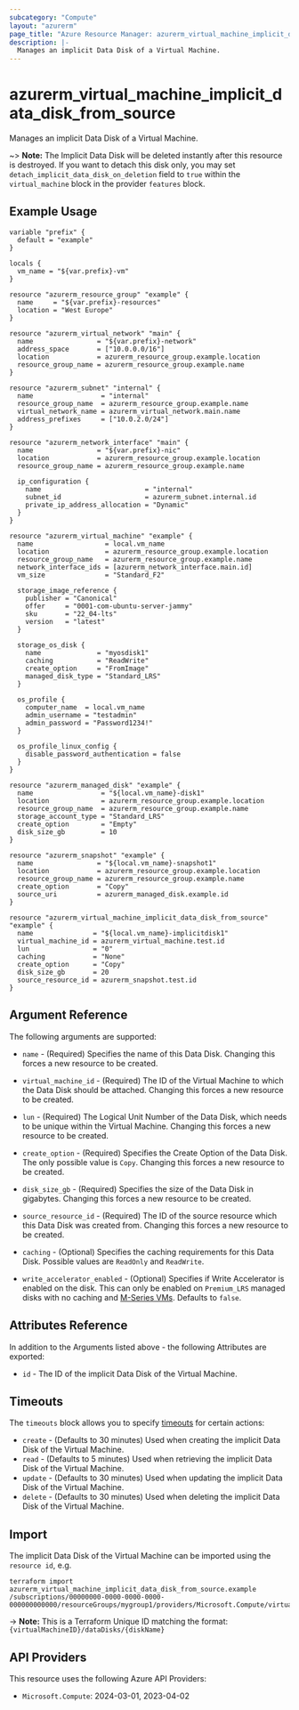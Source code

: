 ```yaml
---
subcategory: "Compute"
layout: "azurerm"
page_title: "Azure Resource Manager: azurerm_virtual_machine_implicit_data_disk_from_source"
description: |-
  Manages an implicit Data Disk of a Virtual Machine.
---
```


# azurerm_virtual_machine_implicit_data_disk_from_source

Manages an implicit Data Disk of a Virtual Machine.

~> **Note:** The Implicit Data Disk will be deleted instantly after this resource is destroyed. If you want to detach this disk only, you may set `detach_implicit_data_disk_on_deletion` field to `true` within the `virtual_machine` block in the provider `features` block.

## Example Usage

```hcl
variable "prefix" {
  default = "example"
}

locals {
  vm_name = "${var.prefix}-vm"
}

resource "azurerm_resource_group" "example" {
  name     = "${var.prefix}-resources"
  location = "West Europe"
}

resource "azurerm_virtual_network" "main" {
  name                = "${var.prefix}-network"
  address_space       = ["10.0.0.0/16"]
  location            = azurerm_resource_group.example.location
  resource_group_name = azurerm_resource_group.example.name
}

resource "azurerm_subnet" "internal" {
  name                 = "internal"
  resource_group_name  = azurerm_resource_group.example.name
  virtual_network_name = azurerm_virtual_network.main.name
  address_prefixes     = ["10.0.2.0/24"]
}

resource "azurerm_network_interface" "main" {
  name                = "${var.prefix}-nic"
  location            = azurerm_resource_group.example.location
  resource_group_name = azurerm_resource_group.example.name

  ip_configuration {
    name                          = "internal"
    subnet_id                     = azurerm_subnet.internal.id
    private_ip_address_allocation = "Dynamic"
  }
}

resource "azurerm_virtual_machine" "example" {
  name                  = local.vm_name
  location              = azurerm_resource_group.example.location
  resource_group_name   = azurerm_resource_group.example.name
  network_interface_ids = [azurerm_network_interface.main.id]
  vm_size               = "Standard_F2"

  storage_image_reference {
    publisher = "Canonical"
    offer     = "0001-com-ubuntu-server-jammy"
    sku       = "22_04-lts"
    version   = "latest"
  }

  storage_os_disk {
    name              = "myosdisk1"
    caching           = "ReadWrite"
    create_option     = "FromImage"
    managed_disk_type = "Standard_LRS"
  }

  os_profile {
    computer_name  = local.vm_name
    admin_username = "testadmin"
    admin_password = "Password1234!"
  }

  os_profile_linux_config {
    disable_password_authentication = false
  }
}

resource "azurerm_managed_disk" "example" {
  name                 = "${local.vm_name}-disk1"
  location             = azurerm_resource_group.example.location
  resource_group_name  = azurerm_resource_group.example.name
  storage_account_type = "Standard_LRS"
  create_option        = "Empty"
  disk_size_gb         = 10
}

resource "azurerm_snapshot" "example" {
  name                = "${local.vm_name}-snapshot1"
  location            = azurerm_resource_group.example.location
  resource_group_name = azurerm_resource_group.example.name
  create_option       = "Copy"
  source_uri          = azurerm_managed_disk.example.id
}

resource "azurerm_virtual_machine_implicit_data_disk_from_source" "example" {
  name               = "${local.vm_name}-implicitdisk1"
  virtual_machine_id = azurerm_virtual_machine.test.id
  lun                = "0"
  caching            = "None"
  create_option      = "Copy"
  disk_size_gb       = 20
  source_resource_id = azurerm_snapshot.test.id
}
```

## Argument Reference

The following arguments are supported:

* `name` - (Required) Specifies the name of this Data Disk. Changing this forces a new resource to be created.

* `virtual_machine_id` - (Required) The ID of the Virtual Machine to which the Data Disk should be attached. Changing this forces a new resource to be created.

* `lun` - (Required) The Logical Unit Number of the Data Disk, which needs to be unique within the Virtual Machine. Changing this forces a new resource to be created.

* `create_option` - (Required) Specifies the Create Option of the Data Disk. The only possible value is `Copy`. Changing this forces a new resource to be created.

* `disk_size_gb` - (Required) Specifies the size of the Data Disk in gigabytes. Changing this forces a new resource to be created.

* `source_resource_id` - (Required) The ID of the source resource which this Data Disk was created from. Changing this forces a new resource to be created.

* `caching` - (Optional) Specifies the caching requirements for this Data Disk. Possible values are `ReadOnly` and `ReadWrite`.

* `write_accelerator_enabled` - (Optional) Specifies if Write Accelerator is enabled on the disk. This can only be enabled on `Premium_LRS` managed disks with no caching and [M-Series VMs](https://docs.microsoft.com/azure/virtual-machines/workloads/sap/how-to-enable-write-accelerator). Defaults to `false`.

## Attributes Reference

In addition to the Arguments listed above - the following Attributes are exported:

* `id` - The ID of the implicit Data Disk of the Virtual Machine.

## Timeouts

The `timeouts` block allows you to specify [timeouts](https://www.terraform.io/language/resources/syntax#operation-timeouts) for certain actions:

* `create` - (Defaults to 30 minutes) Used when creating the implicit Data Disk of the Virtual Machine.
* `read` - (Defaults to 5 minutes) Used when retrieving the implicit Data Disk of the Virtual Machine.
* `update` - (Defaults to 30 minutes) Used when updating the implicit Data Disk of the Virtual Machine.
* `delete` - (Defaults to 30 minutes) Used when deleting the implicit Data Disk of the Virtual Machine.

## Import

The implicit Data Disk of the Virtual Machine can be imported using the `resource id`, e.g.

```shell
terraform import azurerm_virtual_machine_implicit_data_disk_from_source.example /subscriptions/00000000-0000-0000-0000-000000000000/resourceGroups/mygroup1/providers/Microsoft.Compute/virtualMachines/machine1/dataDisks/disk1
```

-> **Note:** This is a Terraform Unique ID matching the format: `{virtualMachineID}/dataDisks/{diskName}`

## API Providers
<!-- This section is generated, changes will be overwritten -->
This resource uses the following Azure API Providers:

* `Microsoft.Compute`: 2024-03-01, 2023-04-02
